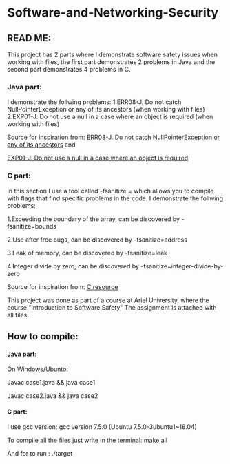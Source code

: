# Software-and-Networking-Security
## READ ME:
This project has 2 parts where I demonstrate software safety issues when working with files, 
the first part demonstrates 2 problems in Java and the second part demonstrates 4 problems in C.

### Java part:
I demonstrate the follwing problems:
1.ERR08-J. Do not catch NullPointerException or any of its ancestors (when working with files)
2.EXP01-J. Do not use a null in a case where an object is required (when working with files)

Source for inspiration from:
[ERR08-J. Do not catch NullPointerException or any of its ancestors](https://wiki.sei.cmu.edu/confluence/display/java/ERR08-J.+Do+not+catch+NullPointerException+or+any+of+its+ancestors) and

[EXP01-J. Do not use a null in a case where an object is required](https://wiki.sei.cmu.edu/confluence/display/java/EXP01-J.+Do+not+use+a+null+in+a+case+where+an+object+is+required)

### C part:
In this section I use a tool called -fsanitize = which allows you to compile with flags that find specific problems in the code.
I demonstrate the follwing problems:

1.Exceeding the boundary of the array, can be discovered by -fsanitize=bounds

2 Use after free bugs, can be discovered by -fsanitize=address

3.Leak of memory, can be discovered by -fsanitize=leak

4.Integer divide by zero, can be discovered by -fsanitize=integer-divide-by-zero

Source for inspiration from:
[C resource](https://gcc.gnu.org/onlinedocs/gcc/Instrumentation-Options.html)

This project was done as part of a course at Ariel University, where the course "Introduction to Software Safety"
The assignment is attached with all files.

## How to compile:
#### Java part:

On Windows/Ubunto:

Javac case1.java && java case1

Javac case2.java && java case2

#### C part:

I use gcc version: gcc version 7.5.0 (Ubuntu 7.5.0-3ubuntu1~18.04)

To compile all the files just write in the terminal: make all

And for to run : ./target
